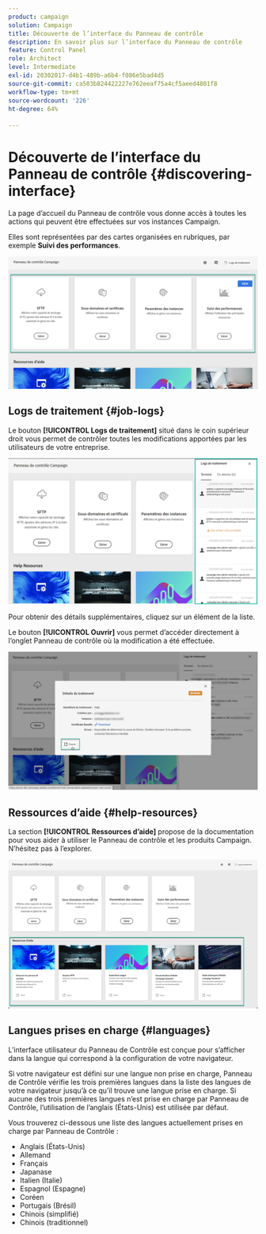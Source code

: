 ```yaml
---
product: campaign
solution: Campaign
title: Découverte de l’interface du Panneau de contrôle
description: En savoir plus sur l’interface du Panneau de contrôle
feature: Control Panel
role: Architect
level: Intermediate
exl-id: 20302017-d4b1-489b-a6b4-f086e5bad4d5
source-git-commit: ca503b824422227e762eeaf75a4cf5aeed4801f8
workflow-type: tm+mt
source-wordcount: '226'
ht-degree: 64%

---
```


# Découverte de l’interface du Panneau de contrôle {#discovering-interface}

La page d’accueil du Panneau de contrôle vous donne accès à toutes les actions qui peuvent être effectuées sur vos instances Campaign.

Elles sont représentées par des cartes organisées en rubriques, par exemple **Suivi des performances**.

<!--With upcoming Campaign releases, more topics and cards will be made available.-->

![](assets/control_panel_interface.png)

## Logs de traitement {#job-logs}

Le bouton **[!UICONTROL Logs de traitement]** situé dans le coin supérieur droit vous permet de contrôler toutes les modifications apportées par les utilisateurs de votre entreprise.

![](assets/control_panel_interface2.png)

Pour obtenir des détails supplémentaires, cliquez sur un élément de la liste.

Le bouton **[!UICONTROL Ouvrir]** vous permet d’accéder directement à l’onglet Panneau de contrôle où la modification a été effectuée.

![](assets/control_panel_logdetails.png)

## Ressources d’aide {#help-resources}

La section **[!UICONTROL Ressources d’aide]** propose de la documentation pour vous aider à utiliser le Panneau de contrôle et les produits Campaign. N’hésitez pas à l’explorer.

![](assets/helpresources.png)

## Langues prises en charge {#languages}

L’interface utilisateur du Panneau de Contrôle est conçue pour s’afficher dans la langue qui correspond à la configuration de votre navigateur.

Si votre navigateur est défini sur une langue non prise en charge, Panneau de Contrôle vérifie les trois premières langues dans la liste des langues de votre navigateur jusqu’à ce qu’il trouve une langue prise en charge. Si aucune des trois premières langues n’est prise en charge par Panneau de Contrôle, l’utilisation de l’anglais (États-Unis) est utilisée par défaut.

Vous trouverez ci-dessous une liste des langues actuellement prises en charge par Panneau de Contrôle :

* Anglais (États-Unis)
* Allemand
* Français
* Japanase
* Italien (Italie)
* Espagnol (Espagne)
* Coréen
* Portugais (Brésil)
* Chinois (simplifié)
* Chinois (traditionnel)
